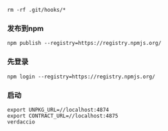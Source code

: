 
```
rm -rf .git/hooks/*
```


### 发布到npm

```
npm publish --registry=https://registry.npmjs.org/
```

### 先登录

```
npm login --registry=https://registry.npmjs.org/
```

###  启动

```
export UNPKG_URL=//localhost:4874
export CONTRACT_URL=//localhost:4875
verdaccio
```
